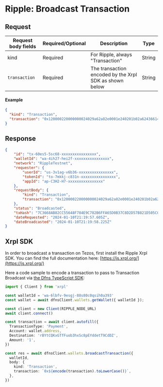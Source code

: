 # Ripple: Broadcast Transaction

## Request <a href="#request-body" id="request-body"></a>

| Request body fields | Required/Optional | Description                                            | Type   |
| ------------------- | ----------------- | ------------------------------------------------------ | ------ |
| kind                | Required          | For Ripple, always "Transaction"                       | String |
| `transaction`       | Required          | The transaction encoded by the Xrpl SDK as shown below | String |

#### Example

```json
{
  "kind": "Transaction",
  "transaction": "0x120000220000000024029a62a82e0001e240201b02a6243661400000000000000168400000000000000c8114860184b4f4c6cc17ae9c2a77cfcd328b43ec2aac8314543aba55a3bede29c5d512ff0cb17db626b9ed9a"
}
```

## Response <a href="#response" id="response"></a>

```json
{
    "id": "tx-60es5-5sc68-xxxxxxxxxxxxxxxx",
    "walletId": "wa-4ih27-hei2f-xxxxxxxxxxxxxxxx",
    "network": "RippleTestnet",
    "requester": {
        "userId": "us-3v1ag-v6b36-xxxxxxxxxxxxxxxx",
        "tokenId": "to-7mkkj-c831n-xxxxxxxxxxxxxxxx",
        "appId": "ap-C3H2-H7-xxxxxxxxxxxxxxxx"
    },
    "requestBody": {
        "kind": "Transaction",
        "transaction": "0x120000220000000024029a62a82e0001e240201b02a6243661400000000000000168400000000000000c8114860184b4f4c6cc17ae9c2a77cfcd328b43ec2aac8314543aba55a3bede29c5d512ff0cb17db626b9ed9a"
    },
    "status": "Broadcasted",
    "txHash": "7C3668AB82CC55648F784E9C782B6FFA65D0B37C8D2D57B821D505C0DAF27197",
    "dateRequested": "2024-01-10T21:19:57.605Z",
    "dateBroadcasted": "2024-01-10T21:19:58.225Z"
}
```

## Xrpl SDK

In order to broadcast a transaction on Tezos, first install the Ripple Xrpl SDK.  You can find the full documentation here: [https://js.xrpl.org/](https://js.xrpl.org/)

Here a code sample to encode a transaction to pass to Transaction Broadcast via [the Dfns TypeScript SDK](https://github.com/dfns/dfns-sdk-ts):

```typescript
import { Client } from 'xrpl'

const walletId = 'wa-6lbfv-9esgj-88s80c0qsih0a393'
const wallet = await dfnsClient.wallets.getWallet({ walletId });

const client = new Client(RIPPLE_NODE_URL)
await client.connect()

const transaction = await client.autofill({
  TransactionType: 'Payment',
  Account: wallet.address,
  Destination: 'rBYtCQKxGTfFuob3hxSc8pEYddetT9CdDZ',
  Amount: '1',
})

const res = await dfnsClient.wallets.broadcastTransaction({
  walletId,
  body: {
    kind: 'Transaction',
    transaction: `0x${encode(transaction).toLowerCase()}`,
  },
})
```
